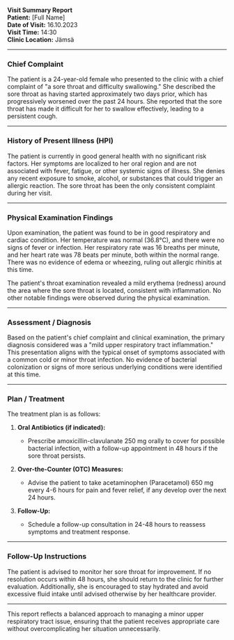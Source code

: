 

**Visit Summary Report**  
**Patient:** [Full Name]  
**Date of Visit:** 16.10.2023  
**Visit Time:** 14:30  
**Clinic Location:** Jämsä  

---

### **Chief Complaint**  
The patient is a 24-year-old female who presented to the clinic with a chief complaint of "a sore throat and difficulty swallowing." She described the sore throat as having started approximately two days prior, which has progressively worsened over the past 24 hours. She reported that the sore throat has made it difficult for her to swallow effectively, leading to a persistent cough.

---

### **History of Present Illness (HPI)**  
The patient is currently in good general health with no significant risk factors. Her symptoms are localized to her oral region and are not associated with fever, fatigue, or other systemic signs of illness. She denies any recent exposure to smoke, alcohol, or substances that could trigger an allergic reaction. The sore throat has been the only consistent complaint during her visit.

---

### **Physical Examination Findings**  
Upon examination, the patient was found to be in good respiratory and cardiac condition. Her temperature was normal (36.8°C), and there were no signs of fever or infection. Her respiratory rate was 16 breaths per minute, and her heart rate was 78 beats per minute, both within the normal range. There was no evidence of edema or wheezing, ruling out allergic rhinitis at this time.

The patient's throat examination revealed a mild erythema (redness) around the area where the sore throat is located, consistent with inflammation. No other notable findings were observed during the physical examination.

---

### **Assessment / Diagnosis**  
Based on the patient's chief complaint and clinical examination, the primary diagnosis considered was a "mild upper respiratory tract inflammation." This presentation aligns with the typical onset of symptoms associated with a common cold or minor throat infection. No evidence of bacterial colonization or signs of more serious underlying conditions were identified at this time.

---

### **Plan / Treatment**  
The treatment plan is as follows:  
1. **Oral Antibiotics (if indicated):**  
   - Prescribe amoxicillin-clavulanate 250 mg orally to cover for possible bacterial infection, with a follow-up appointment in 48 hours if the sore throat persists.  

2. **Over-the-Counter (OTC) Measures:**  
   - Advise the patient to take acetaminophen (Paracetamol) 650 mg every 4-6 hours for pain and fever relief, if any develop over the next 24 hours.  

3. **Follow-Up:**  
   - Schedule a follow-up consultation in 24-48 hours to reassess symptoms and treatment response.

---

### **Follow-Up Instructions**  
The patient is advised to monitor her sore throat for improvement. If no resolution occurs within 48 hours, she should return to the clinic for further evaluation. Additionally, she is encouraged to stay hydrated and avoid excessive fluid intake until advised otherwise by her healthcare provider.

---

This report reflects a balanced approach to managing a minor upper respiratory tract issue, ensuring that the patient receives appropriate care without overcomplicating her situation unnecessarily.